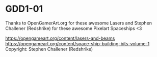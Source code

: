 # GDD1-01

Thanks to OpenGamerArt.org for these awesome Lasers and Stephen Challener (Redshrike) for these awesome Pixelart Spaceships <3

https://opengameart.org/content/lasers-and-beams
https://opengameart.org/content/space-ship-building-bits-volume-1 Copyright: Stephen Challener (Redshrike)

